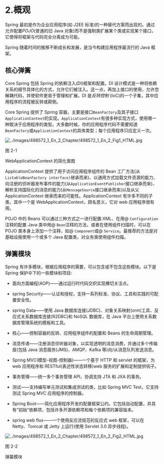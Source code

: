 # 2.概观

Spring 最初是作为企业应用程序(如 J2EE 标准)的一种替代方案而出现的。通过允许配置*POJO*(普通的旧 Java 对象)而不是强制类扩展某个类或实现某个接口，它使得将框架与代码完全分离成为可能。

Spring 随着时间的推移不断成长和发展，是当今构建应用程序最流行的 Java 框架。

## 核心弹簧

Core Spring 包括 Spring 的依赖注入(DI)框架和配置。DI 设计模式是一种将依赖关系的细节具体化的方式，允许它们被注入。这一点，再加上接口的使用，允许您解耦代码，并使软件更易于管理和扩展。DI 是*反转控制* (IoC)的一个子集，其中应用程序的流程被反转或颠倒。

Core Spring 提供了 Spring 容器，主要是接口`BeanFactory`及其子接口`ApplicationContext`的实现。`ApplicationContext`有很多种实现方式，使用哪一种取决于应用程序的类型。大多数时候，你的应用程序代码不需要知道`BeanFactory`或`ApplicationContext`的具体类型；每个应用程序只应定义一次。

![../images/498572_1_En_2_Chapter/498572_1_En_2_Fig1_HTML.jpg](../images/498572_1_En_2_Chapter/498572_1_En_2_Fig1_HTML.jpg)

图 2-1

WebApplicationContext 的简化类图

ApplicationContext 提供了用于访问应用程序组件的 Bean 工厂方法(从`ListableBeanFactory interface)`继承而来)、以通用方式加载文件资源的能力、向注册的侦听器发布事件的能力(从`ApplicationEventPublisher`接口继承而来)、解析支持国际化的消息的能力(从`MessageSource`接口继承而来)以及从父 ApplicationContext 继承而来的可能性。ApplicationContext 有许多不同的子类，其中一个是 WebApplicationContext，顾名思义，它对 web 应用程序很有用。

POJO 中的 Beans 可以通过三种方式之一进行配置:XML、在用@ `Configuration`注释的配置 Java 类中用@ `Bean`注释的方法，或者在使用组件扫描时，可以在 POJO 类本身上添加一个注释，如@ `Component`或@ `Service`。最推荐的方法是对基础设施使用一个或多个 Java 配置类，对业务类使用组件扫描。

## 弹簧模块

Spring 有许多模块，根据应用程序的需要，可以包含或不包含这些模块。以下是 Spring 保护伞下的一些模块和项目:

*   面向方面编程(AOP)——通过运行时代码交织实现横切关注点。

*   spring Security——认证和授权，支持一系列标准、协议、工具和实践的可配置安全性。

*   spring Data——使用 Java 数据库连接(JDBC)、对象关系映射(orm)工具、反应式关系数据库连接(R2DBC)和 NoSQL 数据库，在 Java 平台上使用关系数据库管理系统的模板和工具。

*   核心——控制容器的反转、应用程序组件的配置和 Beans 的生命周期管理。

*   消息传递——注册消息侦听器对象，以实现透明的消息消费，并通过多个传输层(包括 Java 消息服务(JMS)、AMQP、Kafka 等)向/从消息队列发送消息。

*   Spring MVC(模型-视图-控制器)——一个基于 HTTP 和 servlet 的框架，为 web 应用程序和 RESTful(表述性状态转移)web 服务的扩展和定制提供钩子。

*   事务管理——统一多个事务管理 API，协调支持 JTA 和 JXA 的事务。

*   测试——支持编写单元测试和集成测试的类，比如 Spring MVC Test，它支持测试 Spring MVC 应用程序的控制器。

*   Spring Boot——简化应用程序开发的配置框架公约。它包括自动配置，并具有“初始”依赖项，包括许多开源依赖项和每个依赖项的兼容版本。

*   spring web flux——一个使用反应流规范的反应式 web 框架，可以在 Netty、Tomcat 或 Jetty 上运行(使用 Servlet 3.0 异步线程)。

![../images/498572_1_En_2_Chapter/498572_1_En_2_Fig2_HTML.jpg](../images/498572_1_En_2_Chapter/498572_1_En_2_Fig2_HTML.jpg)

图 2-2

弹簧模块